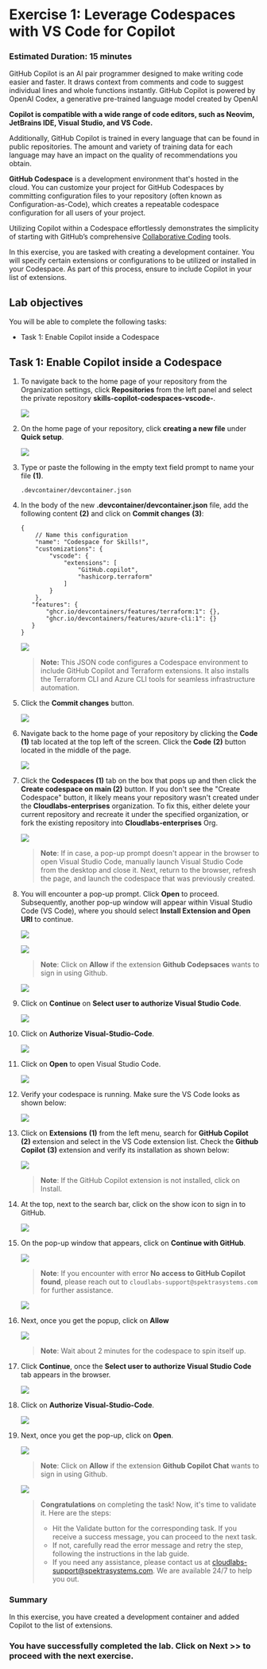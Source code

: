 # Exercise 1: Leverage Codespaces with VS Code for Copilot

### Estimated Duration: 15 minutes

GitHub Copilot is an AI pair programmer designed to make writing code easier and faster. It draws context from comments and code to suggest individual lines and whole functions instantly. GitHub Copilot is powered by OpenAI Codex, a generative pre-trained language model created by OpenAI

**Copilot is compatible with a wide range of code editors, such as Neovim, JetBrains IDE, Visual Studio, and VS Code.**

Additionally, GitHub Copilot is trained in every language that can be found in public repositories. The amount and variety of training data for each language may have an impact on the quality of recommendations you obtain.

**GitHub Codespace** is a development environment that's hosted in the cloud. You can customize your project for GitHub Codespaces by committing configuration files to your repository (often known as Configuration-as-Code), which creates a repeatable codespace configuration for all users of your project.

Utilizing Copilot within a Codespace effortlessly demonstrates the simplicity of starting with GitHub’s comprehensive [Collaborative Coding](https://github.com/features#features-collaboration) tools.

In this exercise, you are tasked with creating a development container. You will specify certain extensions or configurations to be utilized or installed in your Codespace. As part of this process, ensure to include Copilot in your list of extensions.

## Lab objectives

You will be able to complete the following tasks:

- Task 1: Enable Copilot inside a Codespace

## Task 1: Enable Copilot inside a Codespace

1. To navigate back to the home page of your repository from the Organization settings, click **Repositories** from the left panel and select the private repository **skills-copilot-codespaces-vscode-<inject key="Deployment-id" enableCopy="false"/>**.

   ![](../media/GithubRepo.png)

1. On the home page of your repository, click **creating a new file** under **Quick setup**.

    ![](../media/Exercise1-task1-1.png)

1. Type or paste the following in the empty text field prompt to name your file **(1)**.

   ```
   .devcontainer/devcontainer.json
   ```

1. In the body of the new **.devcontainer/devcontainer.json** file, add the following content **(2)** and click on **Commit changes** **(3)**:

   ```
   {
       // Name this configuration
       "name": "Codespace for Skills!",
       "customizations": {
           "vscode": {
               "extensions": [
                   "GitHub.copilot",
                   "hashicorp.terraform"
               ]
           }
       },
      "features": {
          "ghcr.io/devcontainers/features/terraform:1": {},
          "ghcr.io/devcontainers/features/azure-cli:1": {}
      }
   }
   ```

   ![](../media/Exercise1-task1-2.png)

   > **Note:** This JSON code configures a Codespace environment to include GitHub Copilot and Terraform extensions. It also installs the Terraform CLI and Azure CLI tools for seamless infrastructure automation.
   
1. Click the **Commit changes** button.

   ![](../media/Exercise1-task1-3.png)

1. Navigate back to the home page of your repository by clicking the **Code** **(1)** tab located at the top left of the screen. Click the **Code** **(2)** button located in the middle of the page.

   ![](../media/Exercise1-task1-4.png)

1. Click the **Codespaces (1)** tab on the box that pops up and then click the **Create codespace on main (2)** button.  If you don't see the "Create Codespace" button, it likely means your repository wasn't created under the **Cloudlabs-enterprises** organization. To fix this, either delete your current repository and recreate it under the specified organization, or fork the existing repository into **Cloudlabs-enterprises** Org.

   ![](../media/ghh0.png)

   >**Note**: If in case, a pop-up prompt doesn't appear in the browser to open Visual Studio Code, manually launch Visual Studio Code from the desktop and close it. Next, return to the browser, refresh the page, and launch the codespace that was previously created.

1. You will encounter a pop-up prompt. Click **Open** to proceed. Subsequently, another pop-up window will appear within Visual Studio Code (VS Code), where you should select **Install Extension and Open URI** to continue.

   ![](../media/E1T1S8-0807.png)

   ![](../media/E1T1S8.1-0807.png)

    >**Note**: Click on **Allow** if the extension **Github Codepsaces** wants to sign in using Github.

   ![](../media/E1T1S8.2-0807.png)

1. Click on **Continue** on **Select user to authorize Visual Studio Code**.

    ![](../media/auth-git1-0807.png)

1. Click on **Authorize Visual-Studio-Code**.

    ![](../media/auth-git2-0807.png)

1. Click on **Open** to open Visual Studio Code.

    ![](../media/c3.png)

1. Verify your codespace is running. Make sure the VS Code looks as shown below:

    ![](../media/loaded-repo-01.png)   

1. Click on **Extensions** **(1)** from the left menu, search for **GitHub Copilot** **(2)** extension and select in the VS Code extension list. Check the **Github Copilot** **(3)** extension and verify its installation as shown below:

    ![](../media/verify-copilot-01.png)

    >**Note**: If the GitHub Copilot extension is not installed, click on Install.

1. At the top, next to the search bar, click on the show icon to sign in to GitHub.

   ![](../media/signin-to-githubcopilot-0303.png)

1. On the pop-up window that appears, click on **Continue with GitHub**.

   ![](../media/GH-copilot-signin1-0807.png)

   > **Note**: If you encounter with error **No access to GitHub Copilot found**, please reach out to `cloudlabs-support@spektrasystems.com` for further assistance.

      ![](../media/3.png)

1. Next, once you get the popup, click on **Allow**

     ![](../media/allow.png)

     >**Note**: Wait about 2 minutes for the codespace to spin itself up.

1. Click **Continue**, once the  **Select user to authorize Visual Studio Code** tab appears in the browser.

    ![](../media/auth-git1-0807.png)

1. Click on **Authorize Visual-Studio-Code**.

    ![](../media/auth-git2-0807.png)

1. Next, once you get the pop-up, click on **Open**.

    ![](../media/c6.png)

    >**Note**: Click on **Allow** if the extension **Github Copilot Chat** wants to sign in using Github.

    ![](../media/allow-github-chat.png)


   > **Congratulations** on completing the task! Now, it's time to validate it. Here are the steps:
   > - Hit the Validate button for the corresponding task. If you receive a success message, you can proceed to the next task.
   > - If not, carefully read the error message and retry the step, following the instructions in the lab guide. 
   > - If you need any assistance, please contact us at cloudlabs-support@spektrasystems.com. We are available 24/7 to help you out.

<validation step="2c3e393f-eade-43e1-a96a-f8ea659b3047" />

### Summary

In this exercise, you have created a development container and added Copilot to the list of extensions.

### You have successfully completed the lab. Click on **Next >>** to proceed with the next exercise.
